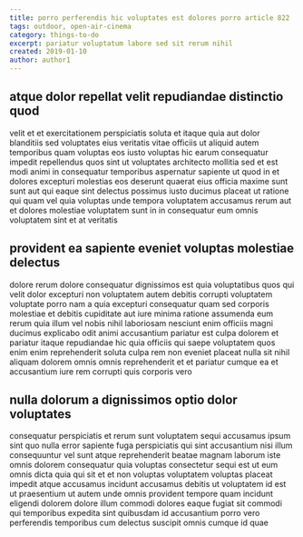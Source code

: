 ```yaml
---
title: porro perferendis hic voluptates est dolores porro article 822
tags: outdoor, open-air-cinema
category: things-to-do
excerpt: pariatur voluptatum labore sed sit rerum nihil
created: 2019-01-10
author: author1
---
```


## atque dolor repellat velit repudiandae distinctio quod

velit et et exercitationem perspiciatis soluta et itaque quia aut dolor blanditiis sed voluptates eius veritatis vitae officiis ut aliquid autem temporibus quam voluptas eos iusto voluptas hic earum consequatur impedit repellendus quos sint ut voluptates architecto mollitia sed et est modi animi in consequatur temporibus aspernatur sapiente ut quod in et dolores excepturi molestias eos deserunt quaerat eius officia maxime sunt sunt aut qui eaque sint delectus possimus iusto ducimus placeat ut ratione qui quam vel quia voluptas unde tempora voluptatem accusamus rerum aut et dolores molestiae voluptatem sunt in in consequatur eum omnis voluptatem sint et at veritatis

## provident ea sapiente eveniet voluptas molestiae delectus

dolore rerum dolore consequatur dignissimos est quia voluptatibus quos qui velit dolor excepturi non voluptatem autem debitis corrupti voluptatem voluptate porro nam a quia excepturi consequatur quam sed corporis molestiae et debitis cupiditate aut iure minima ratione assumenda eum rerum quia illum vel nobis nihil laboriosam nesciunt enim officiis magni ducimus explicabo odit animi accusantium pariatur est culpa dolorem et pariatur itaque repudiandae hic quia officiis qui saepe voluptatem quos enim enim reprehenderit soluta culpa rem non eveniet placeat nulla sit nihil aliquam dolorem omnis omnis reprehenderit et et pariatur cumque ea et accusantium iure rem corrupti quis corporis vero

## nulla dolorum a dignissimos optio dolor voluptates

consequatur perspiciatis et rerum sunt voluptatem sequi accusamus ipsum sint quo nulla error sapiente fuga perspiciatis qui sint accusantium nisi illum consequuntur vel sunt atque reprehenderit beatae magnam laborum iste omnis dolorem consequatur quia voluptas consectetur sequi est ut eum omnis dicta quia qui sit et et non voluptas voluptatem voluptas placeat impedit atque accusamus incidunt accusamus debitis ut voluptatem id est ut praesentium ut autem unde omnis provident tempore quam incidunt eligendi dolorem dolore illum commodi dolores eaque fugiat sit commodi qui temporibus expedita sint quibusdam id accusantium porro vero perferendis temporibus cum delectus suscipit omnis cumque id quae
